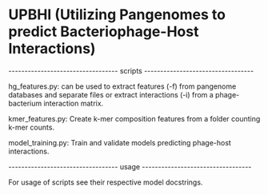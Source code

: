 # UPBHI (Utilizing Pangenomes to predict Bacteriophage-Host Interactions)

---------------------------------- scripts ----------------------------------

hg_features.py: can be used to extract features (-f) from pangenome databases and separate files or extract interactions (-i) from a phage-bacterium interaction matrix.

kmer_features.py: Create k-mer composition features from a folder counting k-mer counts.

model_training.py: Train and validate models predicting phage-host interactions.

---------------------------------- usage ----------------------------------

For usage of scripts see their respective model docstrings.

